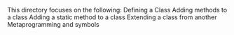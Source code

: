 This directory focuses on the following:
Defining a Class
Adding methods to a class
Adding a static method to a class
Extending a class from another
Metaprogramming and symbols

